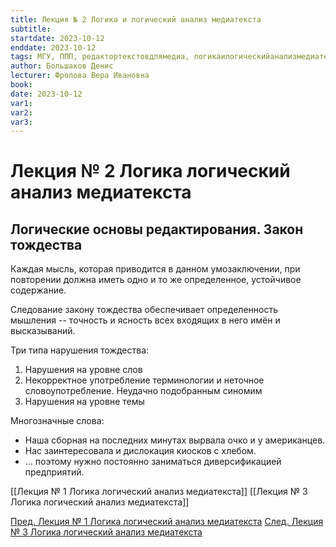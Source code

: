 ```yaml
---
title: Лекция № 2 Логика и логический анализ медиатекста
subtitle:
startdate: 2023-10-12
enddate: 2023-10-12
tags: МГУ, ППП, редактортекстовдлямедиа, логикаилогическийанализмедиатекста
author: Большаков Денис
lecturer: Фролова Вера Ивановна
book:
date: 2023-10-12
var1:
var2:
var3:
---
```

# Лекция № 2 Логика логический анализ медиатекста



## Логические основы редактирования. Закон тождества

Каждая мысль, которая приводится в данном умозаключении, при повторении должна иметь одно и то же определенное, устойчивое содержание. 

Следование закону тождества обеспечивает определенность мышления -- точность и ясность всех входящих в него имён и высказываний. 


Три типа нарушения тождества:
1. Нарушения на уровне слов
2. Некорректное употребление терминологии и неточное словоупотребление. Неудачно подобранным синомим
4. Нарушения на уровне темы


Многозначные слова:
* Наша сборная на последних минутах вырвала очко и у американцев. 
* Нас заинтересовала и дислокация киосков с хлебом.
* ... поэтому нужно постоянно заниматься диверсификацией предприятий. 

[[Лекция № 1 Логика логический анализ медиатекста]]    [[Лекция № 3 Логика логический анализ медиатекста]]

[Пред. Лекция № 1 Логика логический анализ медиатекста](https://github.com/denisbolshakoff/MSU/blob/main/Логика%20логический%20анализ%20медиатекста/Лекция%20№%201%20Логика%20логический%20анализ%20медиатекста.md)         [След. Лекция № 3 Логика логический анализ медиатекста](https://github.com/denisbolshakoff/MSU/blob/main/Логика%20логический%20анализ%20медиатекста/Лекция%20№%203%20Логика%20логический%20анализ%20медиатекста.md)